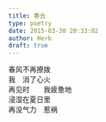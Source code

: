 ```yaml
---  
title: 春去  
type: poetry  
date: 2015-03-30 20:33:02  
author: Herb  
draft: true
---  
```

春风不再撩拨  
我　消了心火  
再见时　　我疲惫地  
浸湿在夏日里  
再没气力　惹祸